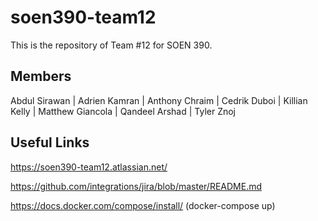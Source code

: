# soen390-team12
This is the repository of Team #12 for SOEN 390.
## Members
Abdul Sirawan | Adrien Kamran | Anthony Chraim | Cedrik Duboi | Killian Kelly | Matthew Giancola | Qandeel Arshad | Tyler Znoj
## Useful Links
https://soen390-team12.atlassian.net/

https://github.com/integrations/jira/blob/master/README.md

https://docs.docker.com/compose/install/ (docker-compose up)
